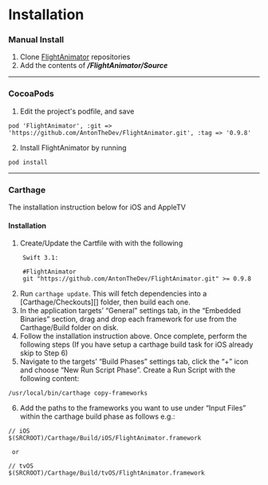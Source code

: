 # Installation

### Manual Install

1. Clone [FlightAnimator](https://github.com/AntonTheDev/FlightAnimator.git) repositories
2. Add the contents of ***/FlightAnimator/Source***


****
### CocoaPods

1. Edit the project's podfile, and save

```
pod 'FlightAnimator', :git => 'https://github.com/AntonTheDev/FlightAnimator.git', :tag => '0.9.8'
```
2. Install FlightAnimator by running

```
pod install
```
****
### Carthage

The installation instruction below for iOS and AppleTV

#### Installation

1. Create/Update the Cartfile with with the following

```
	Swift 3.1:

	#FlightAnimator
	git "https://github.com/AntonTheDev/FlightAnimator.git" >= 0.9.8
```
2. Run `carthage update`. This will fetch dependencies into a [Carthage/Checkouts][] folder, then build each one.
3. In the application targets’ “General” settings tab, in the “Embedded Binaries” section, drag and drop each framework for use from the Carthage/Build folder on disk.
4. Follow the installation instruction above. Once complete, perform the following steps
(If you have setup a carthage build task for iOS already skip to Step 6)
5. Navigate to the targets’ “Build Phases” settings tab, click the “+” icon and choose “New Run Script Phase”. Create a Run Script with the following content:

```
/usr/local/bin/carthage copy-frameworks
```

6. Add the paths to the frameworks you want to use under “Input Files” within the carthage build phase as follows e.g.:

```
// iOS
$(SRCROOT)/Carthage/Build/iOS/FlightAnimator.framework

 or

// tvOS
$(SRCROOT)/Carthage/Build/tvOS/FlightAnimator.framework
```
